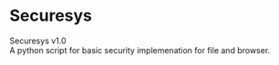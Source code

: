 # Securesys
Securesys v1.0   
A python script for basic security implemenation for file
and browser.
